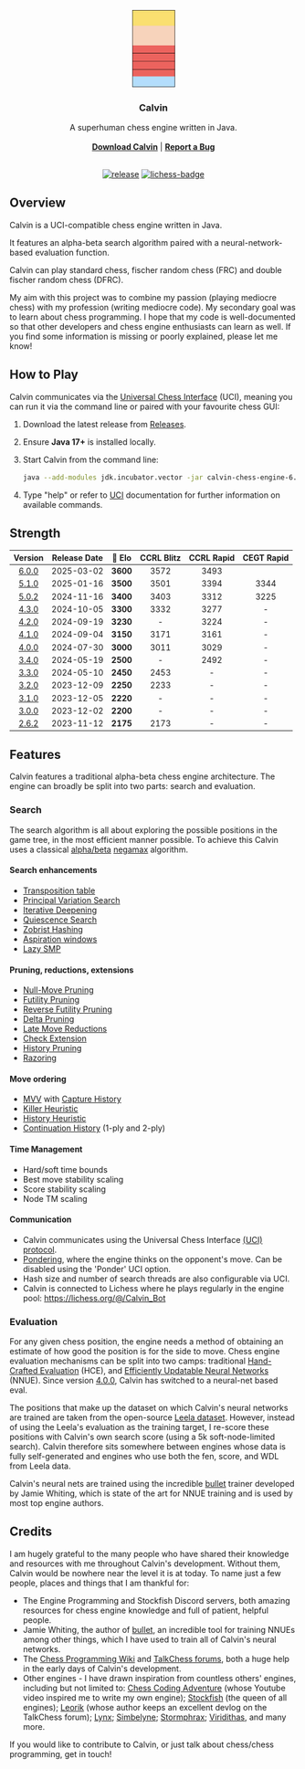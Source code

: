 <p align="center"><img src="src/main/resources/logo.png" width="75"></p>

<div align="center">

<h3>Calvin</h3>

A superhuman chess engine written in Java.
<br>
 <br>
  <strong>[Download Calvin](https://github.com/kelseyde/calvin-chess-engine/releases)</strong> | <strong>[Report a Bug](https://github.com/kelseyde/calvin-chess-engine/issues)</strong>
 <br>
<br>

[![release][release-badge]][release-link]
[![lichess-badge]][lichess-link]

</div>

## Overview

Calvin is a UCI-compatible chess engine written in Java. 

It features an alpha-beta search algorithm paired with a neural-network-based evaluation function. 

Calvin can play standard chess, fischer random chess (FRC) and double fischer random chess (DFRC).

My aim with this project was to combine my passion (playing mediocre chess) with my profession (writing mediocre code). My secondary goal was to learn about chess programming. I hope that my code is well-documented so that other developers and chess engine enthusiasts can learn as well. If you find some information is missing or poorly explained, please let me know!

## How to Play 

Calvin communicates via the [Universal Chess Interface](https://www.chessprogramming.org/UCI) (UCI), meaning you can run it via the command line or paired with your favourite chess GUI:

1. Download the latest release from [Releases](https://github.com/kelseyde/calvin-chess-engine/releases).
2. Ensure **Java 17+** is installed locally.
3. Start Calvin from the command line:

   ```bash
   java --add-modules jdk.incubator.vector -jar calvin-chess-engine-6.0.0.jar
4. Type "help" or refer to [UCI](https://www.wbec-ridderkerk.nl/html/UCIProtocol.html) documentation for further information on available commands.

## Strength 

|                                   Version                                   | Release Date |  🎯 Elo  | CCRL Blitz | CCRL Rapid | CEGT Rapid |
|:---------------------------------------------------------------------------:|:------------:|:--------:|:----------:|:----------:|:----------:|
| [6.0.0](https://github.com/kelseyde/calvin-chess-engine/releases/tag/6.0.0) |  2025-03-02  | **3600** |    3572    |    3493    |            |
| [5.1.0](https://github.com/kelseyde/calvin-chess-engine/releases/tag/5.1.0) |  2025-01-16  | **3500** |    3501    |    3394    |    3344    |
| [5.0.2](https://github.com/kelseyde/calvin-chess-engine/releases/tag/5.0.2) |  2024-11-16  | **3400** |    3403    |    3312    |    3225    |
| [4.3.0](https://github.com/kelseyde/calvin-chess-engine/releases/tag/4.3.0) |  2024-10-05  | **3300** |    3332    |    3277    |     -      |
| [4.2.0](https://github.com/kelseyde/calvin-chess-engine/releases/tag/4.2.0) |  2024-09-19  | **3230** |     -      |    3224    |     -      |
| [4.1.0](https://github.com/kelseyde/calvin-chess-engine/releases/tag/4.1.0) |  2024-09-04  | **3150** |    3171    |    3161    |     -      |
| [4.0.0](https://github.com/kelseyde/calvin-chess-engine/releases/tag/4.0.0) |  2024-07-30  | **3000** |    3011    |    3029    |     -      |
| [3.4.0](https://github.com/kelseyde/calvin-chess-engine/releases/tag/3.4.0) |  2024-05-19  | **2500** |     -      |    2492    |     -      |
| [3.3.0](https://github.com/kelseyde/calvin-chess-engine/releases/tag/3.3.0) |  2024-05-10  | **2450** |    2453    |     -      |     -      |
| [3.2.0](https://github.com/kelseyde/calvin-chess-engine/releases/tag/3.2.0) |  2023-12-09  | **2250** |    2233    |     -      |     -      |
| [3.1.0](https://github.com/kelseyde/calvin-chess-engine/releases/tag/3.1.0) |  2023-12-05  | **2220** |     -      |     -      |     -      |
| [3.0.0](https://github.com/kelseyde/calvin-chess-engine/releases/tag/3.0.0) |  2023-12-02  | **2200** |     -      |     -      |     -      |
| [2.6.2](https://github.com/kelseyde/calvin-chess-engine/releases/tag/2.6.2) |  2023-11-12  | **2175** |    2173    |     -      |     -      |

## Features

Calvin features a traditional alpha-beta chess engine architecture. The engine can broadly be split into two parts: search and evaluation.

### Search

The search algorithm is all about exploring the possible positions in the game tree, in the most efficient manner possible. To achieve this Calvin uses a classical [alpha/beta](https://www.chessprogramming.org/Alpha-Beta) [negamax](https://www.chessprogramming.org/Negamax) algorithm. 

#### Search enhancements

- [Transposition table](https://www.chessprogramming.org/Transposition_Table)
- [Principal Variation Search](https://www.chessprogramming.org/Principal_Variation_Search)
- [Iterative Deepening](https://www.chessprogramming.org/Iterative_Deepening)
- [Quiescence Search](https://www.chessprogramming.org/Quiescence_Search)
- [Zobrist Hashing](https://www.chessprogramming.org/Zobrist_Hashing)
- [Aspiration windows](https://www.chessprogramming.org/Aspiration_Windows)
- [Lazy SMP](https://www.chessprogramming.org/Lazy_SMP)

#### Pruning, reductions, extensions

- [Null-Move Pruning](https://www.chessprogramming.org/Null_Move_Pruning)
- [Futility Pruning](https://www.chessprogramming.org/Futility_Pruning)
- [Reverse Futility Pruning](https://www.chessprogramming.org/Reverse_Futility_Pruning)
- [Delta Pruning](https://www.chessprogramming.org/Delta_Pruning)
- [Late Move Reductions](https://www.chessprogramming.org/Late_Move_Reductions)
- [Check Extension](https://www.chessprogramming.org/Check_Extensions)
- [History Pruning](https://www.chessprogramming.org/History_Leaf_Pruning)
- [Razoring](https://www.chessprogramming.org/Razoring)

#### Move ordering

- [MVV](https://www.chessprogramming.org/MVV-LVA) with [Capture History](https://www.chessprogramming.org/History_Heuristic#Capture_History)
- [Killer Heuristic](https://www.chessprogramming.org/Killer_Move)
- [History Heuristic](https://www.chessprogramming.org/History_Heuristic)
- [Continuation History](https://www.chessprogramming.org/History_Heuristic#Continuation_History) (1-ply and 2-ply)

#### Time Management

- Hard/soft time bounds
- Best move stability scaling
- Score stability scaling
- Node TM scaling

#### Communication
- Calvin communicates using the Universal Chess Interface [(UCI) protocol](https://www.chessprogramming.org/UCI).
- [Pondering](https://www.chessprogramming.org/Pondering), where the engine thinks on the opponent's move. Can be disabled using the 'Ponder' UCI option.
- Hash size and number of search threads are also configurable via UCI.
- Calvin is connected to Lichess where he plays regularly in the engine pool: https://lichess.org/@/Calvin_Bot

### Evaluation 

For any given chess position, the engine needs a method of obtaining an estimate of how good the position is for the side to move. Chess engine evaluation mechanisms can be split into two camps: traditional [Hand-Crafted Evaluation](https://www.chessprogramming.org/Evaluation) (HCE), and [Efficiently Updatable Neural Networks](https://www.chessprogramming.org/NNUE) (NNUE). Since version [4.0.0](https://github.com/kelseyde/calvin-chess-engine/releases/tag/4.0.0), Calvin has switched to a neural-net based eval. 

The positions that make up the dataset on which Calvin's neural networks are trained are taken from the open-source [Leela dataset](https://www.kaggle.com/datasets/linrock/t77dec2021-t78janfeb2022-t80apr2022). However, instead of using the Leela's evaluation as the training target, I re-score these positions with Calvin's own search score (using a 5k soft-node-limited search). Calvin therefore sits somewhere between engines whose data is fully self-generated and engines who use both the fen, score, and WDL from Leela data. 

Calvin's neural nets are trained using the incredible [bullet](https://github.com/jw1912/bullet) trainer developed by Jamie Whiting, which is state of the art for NNUE training and is used by most top engine authors.

## Credits

I am hugely grateful to the many people who have shared their knowledge and resources with me throughout Calvin's development. Without them, Calvin would be nowhere near the level it is at today. To name just a few people, places and things that I am thankful for:

- The Engine Programming and Stockfish Discord servers, both amazing resources for chess engine knowledge and full of patient, helpful people.
- Jamie Whiting, the author of [bullet](https://github.com/jw1912/bullet), an incredible tool for training NNUEs among other things, which I have used to train all of Calvin's neural networks.
- The [Chess Programming Wiki](https://www.chessprogramming.org) and [TalkChess forums](https://talkchess.com/), both a huge help in the early days of Calvin's development.
- Other engines - I have drawn inspiration from countless others' engines, including but not limited to: [Chess Coding Adventure](https://github.com/SebLague/Chess-Coding-Adventure) (whose Youtube video inspired me to write my own engine); [Stockfish](https://github.com/official-stockfish/Stockfish) (the queen of all engines); [Leorik](https://github.com/lithander/Leorik) (whose author keeps an excellent devlog on the TalkChess forum); [Lynx](https://github.com/lynx-chess/Lynx); [Simbelyne](https://github.com/sroelants/simbelmyne); [Stormphrax](https://github.com/Ciekce/Stormphrax); [Viridithas](https://github.com/cosmobobak/viridithas), and many more.

If you would like to contribute to Calvin, or just talk about chess/chess programming, get in touch!

[build-badge]: https://github.com/kelseyde/calvin-chess-engine/actions/workflows/build.yml/badge.svg
[build-link]: https://github.com/kelseyde/calvin-chess-engine/actions/workflows/build.yml

[release-badge]: https://img.shields.io/github/v/release/kelseyde/calvin-chess-engine?style=for-the-badge&color=FF5757
[release-link]: https://github.com/kelseyde/calvin-chess-engine/releases/latest

[lichess-badge]: https://img.shields.io/badge/Play-v6.0.0-FFDE59?logo=lichess&style=for-the-badge
[lichess-link]: https://lichess.org/@/Calvin_Bot

